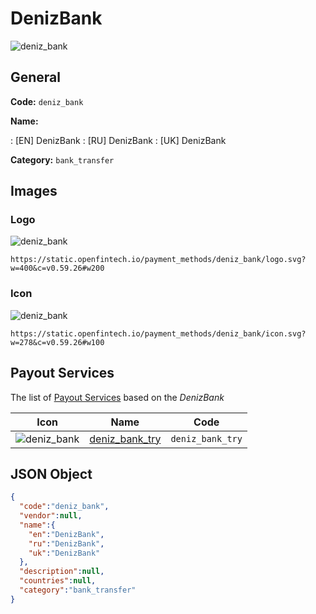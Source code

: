 
# DenizBank 
![deniz_bank](https://static.openfintech.io/payment_methods/deniz_bank/logo.svg?w=400&c=v0.59.26#w200)  

## General 
**Code:** `deniz_bank` 
 
**Name:** 
 
:	[EN] DenizBank 
:	[RU] DenizBank 
:	[UK] DenizBank 
 
**Category:** `bank_transfer` 
 

## Images 

### Logo 
![deniz_bank](https://static.openfintech.io/payment_methods/deniz_bank/logo.svg?w=400&c=v0.59.26#w200)  

```
https://static.openfintech.io/payment_methods/deniz_bank/logo.svg?w=400&c=v0.59.26#w200
```  

### Icon 
![deniz_bank](https://static.openfintech.io/payment_methods/deniz_bank/icon.svg?w=278&c=v0.59.26#w100)  

```
https://static.openfintech.io/payment_methods/deniz_bank/icon.svg?w=278&c=v0.59.26#w100
```  

## Payout Services 
 
The list of [Payout Services](/payout-services/) based on the _DenizBank_ 

|Icon|Name|Code| 
|:---:|:---:|:---:| 
|![deniz_bank](https://static.openfintech.io/payout_methods/deniz_bank/icon.png?w=278&c=v0.59.26#w40) |[deniz_bank_try](/payout-services/deniz_bank_try/)|`deniz_bank_try`| 
 

## JSON Object 

```json
{
  "code":"deniz_bank",
  "vendor":null,
  "name":{
    "en":"DenizBank",
    "ru":"DenizBank",
    "uk":"DenizBank"
  },
  "description":null,
  "countries":null,
  "category":"bank_transfer"
}
```  
